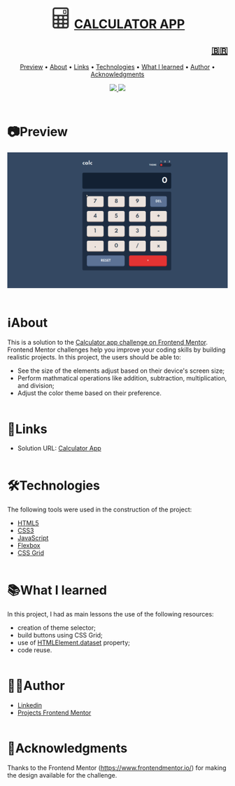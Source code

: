 <h1 align="center">
    <img src="./images/calculator-icon.png" alt="My cool logo"/>
    <a href="https://rodrigorvix.github.io/challenges-frontendmentor/calculator-app">CALCULATOR APP</a>
</h1>
<h2 style='text-align:right'><a href=./README-PT-BR.md><span align="rigth">🇧🇷</span></a></h2>

<p align="center">
 <a href="#📷preview">Preview</a> •
 <a href="#ℹ️about">About</a> • 
 <a href="#🔗links">Links</a> • 
 <a href="#🛠technologies">Technologies</a> • 
 <a href="#📚what-i-learned">What I learned</a> • 
 <a href="#👨‍💻author">Author</a> • 
 <a href="#👏acknowledgments">Acknowledgments</a> 
</p>

<p align="center">
<a href="https://www.linkedin.com/in/rodrigovitoriense">
  <img src="https://img.shields.io/static/v1?label=Developer&message=Rodrigo Vitoriense&color=7159c1&style=for-the-badge&logo=">
</a>
<img src="https://img.shields.io/static/v1?label=LICENSE&message=MIT&color=7159c1&style=for-the-badge&logo="/>
</p><br>

# 📷Preview

<img src="./images/Calculator-app-preview.gif">
<br><br>

# ℹ️About

This is a solution to the [Calculator app challenge on Frontend Mentor](https://www.frontendmentor.io/challenges/calculator-app-9lteq5N29). Frontend Mentor challenges help you improve your coding skills by building realistic projects.
In this project, the users should be able to:

- See the size of the elements adjust based on their device's screen size;
- Perform mathmatical operations like addition, subtraction, multiplication, and division;
- Adjust the color theme based on their preference.
  <br><br>

# 🔗Links

- Solution URL: [Calculator App](https://rodrigorvix.github.io/challenges-frontendmentor/calculator-app/)
  <br><br>

# 🛠Technologies

The following tools were used in the construction of the project:

- [HTML5](https://developer.mozilla.org/en-US/docs/Glossary/HTML5)
- [CSS3](https://developer.mozilla.org/pt-BR/docs/Web/CSS)
- [JavaScript](https://developer.mozilla.org/pt-BR/docs/Web/JavaScript)
- [Flexbox](https://developer.mozilla.org/pt-BR/docs/Web/CSS/CSS_Flexible_Box_Layout/Basic_Concepts_of_Flexbox)
- [CSS Grid](https://developer.mozilla.org/pt-BR/docs/Web/CSS/CSS_Grid_Layout)
  <br><br>

# 📚What I learned

In this project, I had as main lessons the use of the following resources:

- creation of theme selector;
- build buttons using CSS Grid;
- use of [HTMLElement.dataset](https://developer.mozilla.org/pt-BR/docs/Web/API/HTMLOrForeignElement/dataset) property;
- code reuse.
  <br><br>

# 👨‍💻Author

- [Linkedin](https://www.linkedin.com/in/rodrigovitoriense/)
- [Projects Frontend Mentor](https://www.frontendmentor.io/profile/rodrigorvix)
  <br><br>

# 👏Acknowledgments

Thanks to the Frontend Mentor (https://www.frontendmentor.io/) for making the design available for the challenge.
